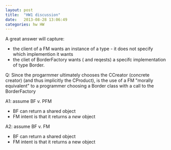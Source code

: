```yaml
---
layout: post
title:  "HW1 discussion"
date:   2013-08-28 13:06:49
categories: hw HW
---
```


 A great answer will capture:
* the client of a FM wants an instance of a type - it does not specify which implemention it wants
* the cliet of BorderFactory wants ( and reqests) a specifc implementation of type Border.

Q: Since the progarmmer ultimately chooses the CCreator (concrete creator) (and thus implicitly the CProduct), 
is the use of a FM "morally equivalent" to a programmer choosing a Border class with a call to the BorderFactory  

A1: assume BF v. PFM
* BF can return a shared object
* FM intent is that it returns a _new_ object  

A2: assume BF v. FM  
* BF can return a shared object
* FM intent is that it returns a new object
